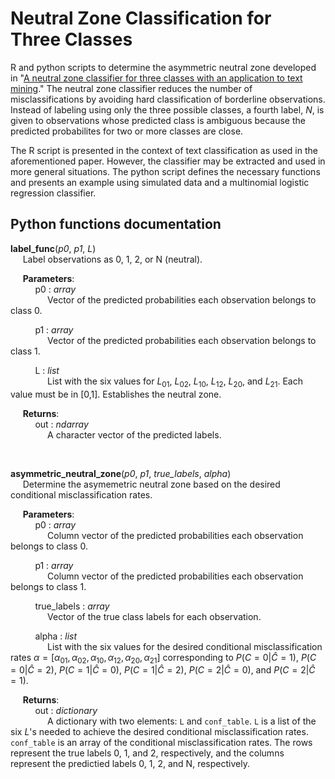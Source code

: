 # Neutral Zone Classification for Three Classes
R and python scripts to determine the asymmetric neutral zone developed in "[A neutral zone classifier for three classes with an application to text mining](https://doi.org/10.1002/sam.11639)." The neutral zone classifier reduces the number of misclassifications by avoiding hard classification of borderline observations. Instead of labeling using only the three possible classes, a fourth label, $N$, is given to observations whose predicted class is ambiguous because the predicted probabilites for two or more classes are close.

The R script is presented in the context of text classification as used in the aforementioned paper. However, the classifier may be extracted and used in more general situations. The python script defines the necessary functions and presents an example using simulated data and a multinomial logistic regression classifier.

## Python functions documentation
**label_func**(*p0*, *p1*, *L*)  
&nbsp;&nbsp;&nbsp;&nbsp;&nbsp;Label observations as 0, 1, 2, or N (neutral).

&nbsp;&nbsp;&nbsp;&nbsp;&nbsp;**Parameters**:  
&nbsp;&nbsp;&nbsp;&nbsp;&nbsp;&nbsp;&nbsp;&nbsp;&nbsp;&nbsp;p0 : *array*  
&nbsp;&nbsp;&nbsp;&nbsp;&nbsp;&nbsp;&nbsp;&nbsp;&nbsp;&nbsp;&nbsp;&nbsp;&nbsp;&nbsp;&nbsp;Vector of the predicted probabilities each observation belongs to class 0.

&nbsp;&nbsp;&nbsp;&nbsp;&nbsp;&nbsp;&nbsp;&nbsp;&nbsp;&nbsp;p1 : *array*  
&nbsp;&nbsp;&nbsp;&nbsp;&nbsp;&nbsp;&nbsp;&nbsp;&nbsp;&nbsp;&nbsp;&nbsp;&nbsp;&nbsp;&nbsp;Vector of the predicted probabilities each observation belongs to class 1.

&nbsp;&nbsp;&nbsp;&nbsp;&nbsp;&nbsp;&nbsp;&nbsp;&nbsp;&nbsp;L : *list*  
&nbsp;&nbsp;&nbsp;&nbsp;&nbsp;&nbsp;&nbsp;&nbsp;&nbsp;&nbsp;&nbsp;&nbsp;&nbsp;&nbsp;&nbsp;List with the six values for $L_{01}$, $L_{02}$, $L_{10}$, $L_{12}$, $L_{20}$, and $L_{21}$. Each value must be in [0,1]. Establishes the neutral zone. 

&nbsp;&nbsp;&nbsp;&nbsp;&nbsp;**Returns**:  
&nbsp;&nbsp;&nbsp;&nbsp;&nbsp;&nbsp;&nbsp;&nbsp;&nbsp;&nbsp;out : *ndarray*  
&nbsp;&nbsp;&nbsp;&nbsp;&nbsp;&nbsp;&nbsp;&nbsp;&nbsp;&nbsp;&nbsp;&nbsp;&nbsp;&nbsp;&nbsp;A character vector of the predicted labels.

<br>

**asymmetric_neutral_zone**(*p0*, *p1*, *true_labels*, *alpha*)  
&nbsp;&nbsp;&nbsp;&nbsp;&nbsp;Determine the asymemetric neutral zone based on the desired conditional misclassification rates.

&nbsp;&nbsp;&nbsp;&nbsp;&nbsp;**Parameters**:  
&nbsp;&nbsp;&nbsp;&nbsp;&nbsp;&nbsp;&nbsp;&nbsp;&nbsp;&nbsp;p0 : *array*    
&nbsp;&nbsp;&nbsp;&nbsp;&nbsp;&nbsp;&nbsp;&nbsp;&nbsp;&nbsp;&nbsp;&nbsp;&nbsp;&nbsp;&nbsp;Column vector of the predicted probabilities each observation belongs to class 0.

&nbsp;&nbsp;&nbsp;&nbsp;&nbsp;&nbsp;&nbsp;&nbsp;&nbsp;&nbsp;p1 : *array*  
&nbsp;&nbsp;&nbsp;&nbsp;&nbsp;&nbsp;&nbsp;&nbsp;&nbsp;&nbsp;&nbsp;&nbsp;&nbsp;&nbsp;&nbsp;Column vector of the predicted probabilities each observation belongs to class 1.

&nbsp;&nbsp;&nbsp;&nbsp;&nbsp;&nbsp;&nbsp;&nbsp;&nbsp;&nbsp;true_labels : *array*  
&nbsp;&nbsp;&nbsp;&nbsp;&nbsp;&nbsp;&nbsp;&nbsp;&nbsp;&nbsp;&nbsp;&nbsp;&nbsp;&nbsp;&nbsp;Vector of the true class labels for each observation.

&nbsp;&nbsp;&nbsp;&nbsp;&nbsp;&nbsp;&nbsp;&nbsp;&nbsp;&nbsp;alpha : *list*  
&nbsp;&nbsp;&nbsp;&nbsp;&nbsp;&nbsp;&nbsp;&nbsp;&nbsp;&nbsp;&nbsp;&nbsp;&nbsp;&nbsp;&nbsp;List with the six values for the desired conditional misclassification rates $\alpha = [\alpha_{01}, \alpha_{02}, \alpha_{10}, \alpha_{12}, \alpha_{20}, \alpha_{21}]$ corresponding to $P(C=0|\hat{C} = 1)$, $P(C=0|\hat{C} = 2)$, $P(C=1|\hat{C} = 0)$, $P(C=1|\hat{C} = 2)$, $P(C=2|\hat{C} = 0)$, and $P(C=2|\hat{C} = 1)$.

&nbsp;&nbsp;&nbsp;&nbsp;&nbsp;**Returns**:  
&nbsp;&nbsp;&nbsp;&nbsp;&nbsp;&nbsp;&nbsp;&nbsp;&nbsp;&nbsp;out : *dictionary*  
&nbsp;&nbsp;&nbsp;&nbsp;&nbsp;&nbsp;&nbsp;&nbsp;&nbsp;&nbsp;&nbsp;&nbsp;&nbsp;&nbsp;&nbsp;A dictionary with two elements: `L` and `conf_table`. `L` is a list of the six *L*'s needed to achieve the desired conditional misclassification rates. `conf_table` is an array of the conditional misclassification rates. The rows represent the true labels 0, 1, and 2, respectively, and the columns represent the predictied labels 0, 1, 2, and N, respectively.
